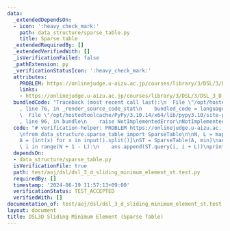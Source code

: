 ```yaml
---
data:
  _extendedDependsOn:
  - icon: ':heavy_check_mark:'
    path: data_structure/sparse_table.py
    title: Sparse table
  _extendedRequiredBy: []
  _extendedVerifiedWith: []
  _isVerificationFailed: false
  _pathExtension: py
  _verificationStatusIcon: ':heavy_check_mark:'
  attributes:
    PROBLEM: https://onlinejudge.u-aizu.ac.jp/courses/library/3/DSL/3/DSL_3_D
    links:
    - https://onlinejudge.u-aizu.ac.jp/courses/library/3/DSL/3/DSL_3_D
  bundledCode: "Traceback (most recent call last):\n  File \"/opt/hostedtoolcache/PyPy/3.10.14/x64/lib/pypy3.10/site-packages/onlinejudge_verify/documentation/build.py\"\
    , line 76, in _render_source_code_stat\n    bundled_code = language.bundle(\n\
    \  File \"/opt/hostedtoolcache/PyPy/3.10.14/x64/lib/pypy3.10/site-packages/onlinejudge_verify/languages/python.py\"\
    , line 96, in bundle\n    raise NotImplementedError\nNotImplementedError\n"
  code: "# verification-helper: PROBLEM https://onlinejudge.u-aizu.ac.jp/courses/library/3/DSL/3/DSL_3_D\n\
    \nfrom data_structure.sparse_table import SparseTable\n\nN, L = map(int, input().split())\n\
    A = [int(x) for x in input().split()]\nST = SparseTable(A, min)\nans = []\nfor\
    \ i in range(N + 1 - L):\n    ans.append(ST.query(i, i + L))\nprint(*ans)\n"
  dependsOn:
  - data_structure/sparse_table.py
  isVerificationFile: true
  path: test/aoj/dsl/dsl_3_d_sliding_minimum_element_st.test.py
  requiredBy: []
  timestamp: '2024-06-19 11:57:13+09:00'
  verificationStatus: TEST_ACCEPTED
  verifiedWith: []
documentation_of: test/aoj/dsl/dsl_3_d_sliding_minimum_element_st.test.py
layout: document
title: DSL3D Sliding Minimum Element (Sparse Table)
---
```



